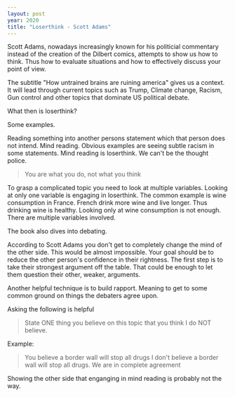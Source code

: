 ```yaml
---
layout: post
year: 2020
title: "Loserthink - Scott Adams"
---
```


Scott Adams, nowadays increasingly known for his politicial commentary instead of the creation of the Dilbert comics, attempts to show us how to think. Thus how to evaluate situations and how to effectively discuss your point of view.

The subtitle "How untrained brains are ruining america" gives us a context. It will lead through current topics such as Trump, Climate change, Racism, Gun control and other topics that dominate US political debate.

What then is loserthink?

Some examples.

Reading something into another persons statement which that person does not intend. Mind reading. Obvious examples are seeing subtle racism in some statements. Mind reading is loserthink. We can't be the thought police.

> You are what you do, not what you think

To grasp a complicated topic you need to look at multiple variables. Looking at only one variable is engaging in loserthink. The common example is wine consumption in France. French drink more wine and live longer. Thus drinking wine is healthy. Looking only at wine consumption is not enough. There are multiple variables involved.

The book also dives into debating.

According to Scott Adams you don't get to completely change the mind of the other side. This would be almost impossible. Your goal should be to reduce the other person's confidence in their rightness. The first step is to take their strongest argument off the table. That could be enough to let them question their other, weaker, arguments.

Another helpful technique is to build rapport. Meaning to get to some common ground on things the debaters agree upon.

Asking the following is helpful

> State ONE thing you believe on this topic that you think I do NOT believe.

Example:

> You believe a border wall will stop all drugs
> I don't believe a border wall will stop all drugs. We are in complete agreement

Showing the other side that enganging in mind reading is probably not the way.


